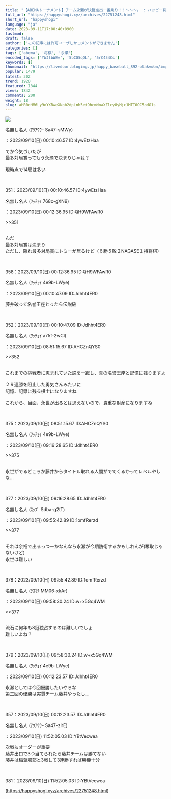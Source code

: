 ```yaml
---
title: "【ABEMAトーナメント】チーム永瀬が決勝進出一番乗り！！～～～。 : ハッピー将棋タイムズ"
full_url: "https://happyshogi.xyz/archives/22751248.html"
short_url: "happyshogi"
language: "ja"
date: 2023-09-11T17:00:40+0900
lastmod: 
draft: false
author: ['この記事には許可ユーザしかコメントができません']
categories: []
tags: ['abema', '将棋', '永瀬']
encoded_tags: ['YWJlbWE=', '5bCG5qOL', '5rC454Cs']
keywords: []
thumbnail: "https://livedoor.blogimg.jp/happy_baseball_892-otakvwbm/imgs/0/8/087a906b.png"
popular: 1479
latest: 302
trend: 1920
featured: 1844
views: 1842
comments: 200
weight: 18
slug: aHR0cHM6Ly9oYXBweXNob2dpLnh5ei9hcmNoaXZlcy8yMjc1MTI0OC5odG1s
---
```


![](https://livedoor.blogimg.jp/happy_baseball_892-otakvwbm/imgs/0/8/087a906b.png)

<div><p id='resuname351'>名無し名人 (ｱｳｱｳｳｰ Sa47-sMWy) </p>：2023/09/10(日) 00:10:46.57 ID:4ywEtzHaa<p id='surebody351' class='surebody_4ywEtzHaa' name='surebodymain'>てか今気づいたが <br> 最多対局賞ってもう永瀬で決まりじゃね？ <br> <br> 現時点で14局は多い </p><br><p>351：2023/09/10(日) 00:10:46.57 ID:4ywEtzHaa</p><p id='resuname358'>名無し名人 (ﾜｯﾁｮｲ 768c-gXN9) </p>：2023/09/10(日) 00:12:36.95 ID:QH9WFAwR0<p id='surebody358' class='surebody_QH9WFAwR0' name='surebodymain'><p>>>351</p> <br> んだ <br> 最多対局賞は決まり <br> ただし、隠れ最多対局賞にトミーが居るけど（６勝５敗２NAGASE１持将棋） </p><br><p>358：2023/09/10(日) 00:12:36.95 ID:QH9WFAwR0</p><p id='resuname352'>名無し名人 (ﾜｯﾁｮｲ 4e9b-LWye) </p>：2023/09/10(日) 00:10:47.09 ID:Jdhht4ER0<p id='surebody352' class='surebody_Jdhht4ER0' name='surebodymain'>藤井破って名誉王座とったら伝説級 </p><br><p>352：2023/09/10(日) 00:10:47.09 ID:Jdhht4ER0</p><p id='resuname375'>名無し名人 (ﾜｯﾁｮｲ a75f-2wCl) </p>：2023/09/10(日) 08:51:15.67 ID:AHCZnQYS0<p id='surebody375' class='surebody_AHCZnQYS0' name='surebodymain'><p>>>352</p> <br> これまでの挑戦者に恵まれていた説を一蹴し、真の名誉王座と記憶に残りますよ <br> <br> ２９連勝を阻止した勇気さんみたいに <br> 記憶、記録に残る棋士になりますね <br> <br> これから、当面、永世が出るとは思えないので、貴重な財産になりますね </p><br><p>375：2023/09/10(日) 08:51:15.67 ID:AHCZnQYS0</p><p id='resuname377'>名無し名人 (ﾜｯﾁｮｲ 4e9b-LWye) </p>：2023/09/10(日) 09:16:28.65 ID:Jdhht4ER0<p id='surebody377' class='surebody_Jdhht4ER0' name='surebodymain'><p>>>375</p> <br> 永世がでるどころか藤井からタイトル取れる人間がでてくるかってレベルやしな… </p><br><p>377：2023/09/10(日) 09:16:28.65 ID:Jdhht4ER0</p><p id='resuname378'>名無し名人 (ｽｯﾌﾟ Sdba-g2tT) </p>：2023/09/10(日) 09:55:42.89 ID:1omfRerzd<p id='surebody378' class='surebody_1omfRerzd' name='surebodymain'><p>>>377</p> <br> それは余裕で出るっつーかなんなら永瀬が今期防衛するかもしれんが(奪取じゃないけど) <br> 永世は難しい </p><br><p>378：2023/09/10(日) 09:55:42.89 ID:1omfRerzd</p><p id='resuname379'>名無し名人 (ｸｽﾏﾃ MM06-xkAr) </p>：2023/09/10(日) 09:58:30.24 ID:w+x5Gq4WM<p id='surebody379' class='surebody_wx5Gq4WM' name='surebodymain'><p>>>377</p> <br> 流石に何年も8冠独占するのは難しいでしょ <br> 難しいよね？ </p><br><p>379：2023/09/10(日) 09:58:30.24 ID:w+x5Gq4WM</p><p id='resuname357'>名無し名人 (ﾜｯﾁｮｲ 4e9b-LWye) </p>：2023/09/10(日) 00:12:23.57 ID:Jdhht4ER0<p id='surebody357' class='surebody_Jdhht4ER0' name='surebodymain'>永瀬としては今回優勝したいやろな <br> 第三回の優勝は実質チーム藤井やったし… </p><br><p>357：2023/09/10(日) 00:12:23.57 ID:Jdhht4ER0</p><p id='resuname381'>名無し名人 (ｱｳｱｳｳｰ Sa47-zlrE) </p>：2023/09/10(日) 11:52:05.03 ID:YBtVecwea<p id='surebody381' class='surebody_YBtVecwea' name='surebodymain'>次戦もオーダーが重要 <br> 藤井出口で3つ当てられたら藤井チームは勝てない <br> 藤井は稲葉服部と3戦して3連勝すれば勝機十分 </p><br><p>381：2023/09/10(日) 11:52:05.03 ID:YBtVecwea</p><p id='preview_dispAffi'></p></div>

(https://happyshogi.xyz/archives/22751248.html)
